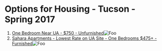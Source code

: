 # Options for Housing - Tucson - Spring 2017
1.  [One Bedroom Near UA - $750 - Unfurnished](https://tucson.craigslist.org/apa/d/great-one-bedroom-gh-with/6414756999.html)![Foo](https://images.craigslist.org/00L0L_hhzzYRef8zM_1200x900.jpg)
2. [Sahara Apartments - Lowest Rate on UA Site - One Bedrooms $475+ - Furnished](https://saharaapartments.com/)![Foo](https://saharaapartments.com/wp-content/uploads/photo-gallery/shara-apartments-pool-for-students.jpg) 
